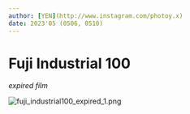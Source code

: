 ```yaml
---
author: [YEN](http://www.instagram.com/photoy.x) 
date: 2023'05 (0506, 0510)
---
```


# Fuji Industrial 100 
_expired film_

<img src="/../PNG/fuji_industrial100_expired/fuji_industrial100_expired_1.png" alt="fuji_industrial100_expired_1.png">